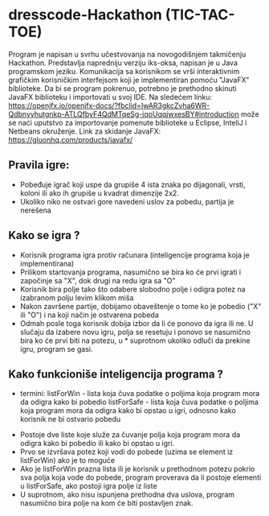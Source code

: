 # dresscode-Hackathon (TIC-TAC-TOE)

Program je napisan u svrhu učestvovanja na novogodišnjem takmičenju Hackathon. Predstavlja napredniju verziju iks-oksa, napisan je u Java programskom jeziku. Komunikacija sa korisnikom se vrši interaktivnim grafičkim korisničkim interfejsom koji je implementiran pomoću "JavaFX" biblioteke. Da bi se program pokrenuo, potrebno je prethodno skinuti JavaFX biblioteku i importovati u svoj IDE. Na sledećem linku: https://openjfx.io/openjfx-docs/?fbclid=IwAR3gkcZvha6WR-Qdbnyyhutgnkp-ATLQfbyF4QdMTqeSg-iqoUqqjwxesBY#introduction može se naći uputstvo za importovanje pomenute biblioteke u Eclipse, InteliJ i Netbeans okruženje. Link za skidanje JavaFX: https://gluonhq.com/products/javafx/

## Pravila igre:

* Pobeđuje igrač koji uspe da grupiše 4 ista znaka po dijagonali, vrsti, koloni ili ako ih grupiše u kvadrat dimenzije 2x2.
* Ukoliko niko ne ostvari gore navedeni uslov za pobedu, partija je nerešena

## Kako se igra ?

* Korisnik programa igra protiv računara (inteligencije programa koja je implementirana)
* Prilikom startovanja programa, nasumično se bira ko će prvi igrati i započinje sa "X", dok drugi na redu igra sa "O"
* Korisnik bira polje tako što odabere slobodno polje i odigra potez na izabranom polju levim klikom miša
* Nakon završene partije, dobijamo obaveštenje o tome ko je pobedio ("X" ili "O") i na koji način je ostvarena pobeda
* Odmah posle toga korisnik dobija izbor da li će ponovo da igra ili ne. U slučaju da izabere novu igru, polja se resetuju i ponovo se nasumično bira ko će prvi biti na potezu, u * suprotnom ukoliko odluči da prekine igru, program se gasi.

## Kako funkcioniše inteligencija programa ?

- termini: listForWin - lista koja čuva podatke o poljima koja program mora da odigra kako bi pobedio listForSafe - lista koja čuva podatke o poljima koja program mora da odigra kako bi opstao u igri, odnosno kako korisnik ne bi ostvario pobedu

* Postoje dve liste koje služe za čuvanje polja koja program mora da odigra kako bi pobedio ili kako bi opstao u igri.
* Prvo se izvršava potez koji vodi do pobede (uzima se element iz listForWin) ako je to moguće
* Ako je listForWin prazna lista ili je korisnik u prethodnom potezu pokrio sva polja koja vode do pobede, program proverava da li postoje elementi u listForSafe, ako postoji igra polje iz liste
* U suprotnom, ako nisu ispunjena prethodna dva uslova, program nasumično bira polje na kom će biti postavljen znak.
